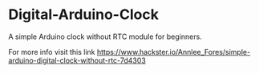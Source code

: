 # Digital-Arduino-Clock
A simple Arduino clock without RTC module for beginners.


For more info visit this link https://www.hackster.io/Annlee_Fores/simple-arduino-digital-clock-without-rtc-7d4303
